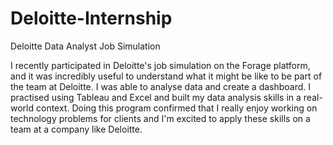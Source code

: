 # Deloitte-Internship
Deloitte Data Analyst Job Simulation

I recently participated in Deloitte's job simulation on the Forage platform, and
it was incredibly useful to understand what it might be like to be part of the
team at Deloitte.
I was able to analyse data and create a dashboard. I practised using Tableau and
Excel and built my data analysis skills in a real-world context.
Doing this program confirmed that I really enjoy working on technology problems
for clients and I'm excited to apply these skills on a team at a company like
Deloitte.

